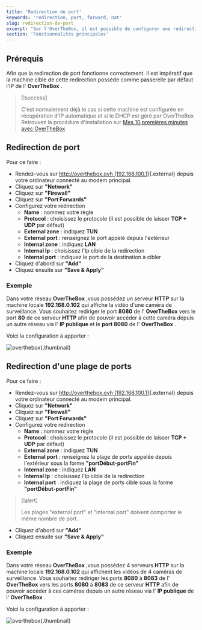 ```yaml
---
title: 'Redirection de port'
keywords: 'redirection, port, forward, nat'
slug: redirection-de-port
excerpt: "Sur l'OverTheBox, il est possible de configurer une redirection de port afin de vous permettre d''accéder à une machine de votre réseau local depuis un réseau extérieur."
section: 'Fonctionnalités principales'
---
```


## Prérequis
Afin que la redirection de port fonctionne correctement. Il est impératif que la machine cible de cette redirection possède comme passerelle par défaut l'IP de l' **OverTheBox** .


> [!success]
>
> C'est normalement déjà le cas si cette machine est configurée en
> récupération d'IP automatique et si le DHCP est géré par  OverTheBox
> Retrouvez la procédure d'installation sur [Mes 10 premières minutes avec OverTheBox](../mes-10-premieres-minutes-avec-overthebox/)
>


## Redirection de port
Pour ce faire :

- Rendez-vous sur [http://overthebox.ovh (192.168.100.1)](http://overthebox.ovh){.external} depuis votre ordinateur connecté au modem principal.
- Cliquez sur **"Network"**
- Cliquez sur **"Firewall"**
- Cliquez sur **"Port Forwards"**
- Configurez votre redirection
    - **Name** : nommez votre règle
    - **Protocol** : choisissez le protocole (il est possible de laisser **TCP + UDP** par défaut)
    - **External zone** : indiquez **TUN**
    - **External port** : renseignez le port appelé depuis l'extérieur
    - **Internal zone** : indiquez **LAN**
    - **Internal Ip** : choisissez l'Ip cible de la redirection
    - **Internal port** : indiquez le port de la destination à cibler
- Cliquez d'abord sur **"Add"**
- Cliquez ensuite sur **"Save & Apply"**


### Exemple
Dans votre réseau  **OverTheBox**  ,vous possédez un serveur  **HTTP**  sur la machine locale  **192.168.0.102**  qui affiche la vidéo d'une caméra de surveillance. Vous souhaitez rediriger le port  **8080**  de l' **OverTheBox** vers le port  **80**  de ce serveur  **HTTP**  afin de pouvoir accéder à cette caméra depuis un autre réseau via l' **IP publique**  et le  **port 8080**  de l' **OverTheBox** .

Voici la configuration à apporter :


![overthebox](images/4376b.png){.thumbnail}


## Redirection d'une plage de ports
Pour ce faire :

- Rendez-vous sur [http://overthebox.ovh (192.168.100.1)](http://overthebox.ovh){.external} depuis votre ordinateur connecté au modem principal.
- Cliquez sur **"Network"**
- Cliquez sur **"Firewall"**
- Cliquez sur **"Port Forwards"**
- Configurez votre redirection
    - **Name** : nommez votre règle
    - **Protocol** : choisissez le protocole (il est possible de laisser **TCP + UDP** par défaut)
    - **External zone** : indiquez **TUN**
    - **External port** : renseignez la plage de ports appelée depuis l'extérieur sous la forme **"portDébut-portFin"**
    - **Internal zone** : indiquez **LAN**
    - **Internal Ip** : choisissez l'Ip cible de la redirection
    - **Internal port** : indiquez la plage de ports cible sous la forme **"portDébut-portFin"**



> [!alert]
>
> Les plages "external port" et "internal port" doivent comporter le même nombre de port.
>

- Cliquez d'abord sur **"Add"**
- Cliquez ensuite sur **"Save & Apply"**


### Exemple
Dans votre réseau  **OverTheBox**  ,vous possédez 4 serveurs  **HTTP**  sur la machine locale  **192.168.0.102**  qui affichent les vidéos de 4 caméras de surveillance. Vous souhaitez rediriger les ports **8080** à **8083** de l' **OverTheBox** vers les ports **8080** à **8083** de ce serveur **HTTP** afin de pouvoir accéder à ces caméras depuis un autre réseau via l' **IP publique** de l' **OverTheBox** .

Voici la configuration à apporter :


![overthebox](images/FwdPlage.png){.thumbnail}
